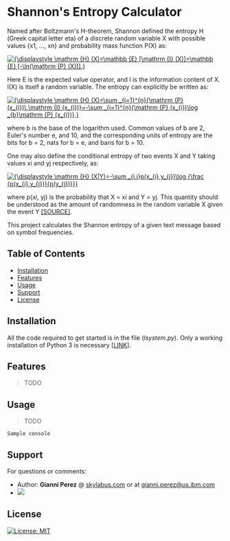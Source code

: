 # Shannon's Entropy Calculator

Named after Boltzmann's Η-theorem, Shannon defined the entropy Η (Greek capital letter eta) of a discrete random variable X with possible values {x1, ..., xn} and probability mass function P(X) as:

<a href="https://www.codecogs.com/eqnedit.php?latex={\displaystyle&space;\mathrm&space;{H}&space;(X)=\mathbb&space;{E}&space;[\mathrm&space;{I}&space;(X)]=\mathbb&space;{E}&space;[-\ln(\mathrm&space;{P}&space;(X))].}" target="_blank"><img src="https://latex.codecogs.com/gif.latex?{\displaystyle&space;\mathrm&space;{H}&space;(X)=\mathbb&space;{E}&space;[\mathrm&space;{I}&space;(X)]=\mathbb&space;{E}&space;[-\ln(\mathrm&space;{P}&space;(X))].}" title="{\displaystyle \mathrm {H} (X)=\mathbb {E} [\mathrm {I} (X)]=\mathbb {E} [-\ln(\mathrm {P} (X))].}" /></a>

Here E is the expected value operator, and I is the information content of X. I(X) is itself a random variable. The entropy can explicitly be written as:

<a href="https://www.codecogs.com/eqnedit.php?latex={\displaystyle&space;\mathrm&space;{H}&space;(X)=\sum&space;_{i=1}^{n}{\mathrm&space;{P}&space;(x_{i})\,\mathrm&space;{I}&space;(x_{i})}=-\sum&space;_{i=1}^{n}{\mathrm&space;{P}&space;(x_{i})\log&space;_{b}\mathrm&space;{P}&space;(x_{i})},}" target="_blank"><img src="https://latex.codecogs.com/gif.latex?{\displaystyle&space;\mathrm&space;{H}&space;(X)=\sum&space;_{i=1}^{n}{\mathrm&space;{P}&space;(x_{i})\,\mathrm&space;{I}&space;(x_{i})}=-\sum&space;_{i=1}^{n}{\mathrm&space;{P}&space;(x_{i})\log&space;_{b}\mathrm&space;{P}&space;(x_{i})},}" title="{\displaystyle \mathrm {H} (X)=\sum _{i=1}^{n}{\mathrm {P} (x_{i})\,\mathrm {I} (x_{i})}=-\sum _{i=1}^{n}{\mathrm {P} (x_{i})\log _{b}\mathrm {P} (x_{i})},}" /></a>

where b is the base of the logarithm used. Common values of b are 2, Euler's number e, and 10, and the corresponding units of entropy are the bits for b = 2, nats for b = e, and bans for b = 10.

One may also define the conditional entropy of two events X and Y taking values xi and yj respectively, as:

<a href="https://www.codecogs.com/eqnedit.php?latex={\displaystyle&space;\mathrm&space;{H}&space;(X|Y)=-\sum&space;_{i,j}p(x_{i},y_{j})\log&space;{\frac&space;{p(x_{i},y_{j})}{p(y_{j})}}}" target="_blank"><img src="https://latex.codecogs.com/gif.latex?{\displaystyle&space;\mathrm&space;{H}&space;(X|Y)=-\sum&space;_{i,j}p(x_{i},y_{j})\log&space;{\frac&space;{p(x_{i},y_{j})}{p(y_{j})}}}" title="{\displaystyle \mathrm {H} (X|Y)=-\sum _{i,j}p(x_{i},y_{j})\log {\frac {p(x_{i},y_{j})}{p(y_{j})}}}" /></a>

where p(xi, yj) is the probability that X = xi and Y = yj. This quantity should be understood as the amount of randomness in the random variable X given the event Y [[SOURCE]](https://en.wikipedia.org/wiki/Entropy_(information_theory)#Definition).

This project calculates the Shannon entropy of a given text message based on symbol frequencies.

## Table of Contents

- [Installation](#installation)
- [Features](#features)
- [Usage](#usage)
- [Support](#support)
- [License](#license)

## Installation

All the code required to get started is in the file (*lsystem.py*). Only a working installation of Python 3 is necessary [[LINK]](https://www.python.org/).

## Features

> TODO

## Usage

> TODO

```
Sample console
```

## Support

For questions or comments:

- Author: **Gianni Perez** @ [skylabus.com](https://www.skylabus.com) or at gianni.perez@us.ibm.com
- [![](http://www.linkedin.com/img/webpromo/btn_liprofile_blue_80x15.png)](http://uk.linkedin.com/in/gianni-perez)


## License

[![License: MIT](https://img.shields.io/badge/License-MIT-yellow.svg)](https://github.com/ambron60/l-system-drawing/blob/master/LICENSE.md)
